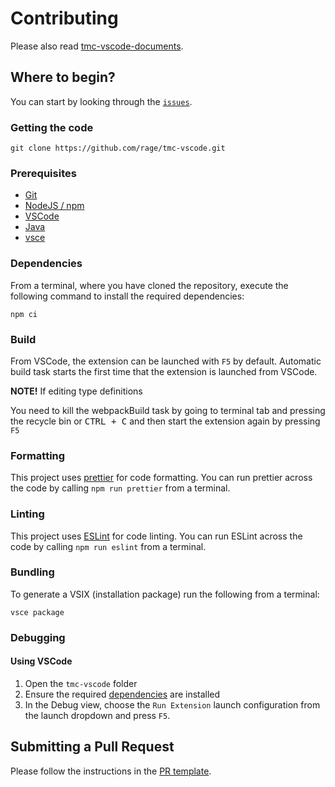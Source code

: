 # Contributing

Please also read [tmc-vscode-documents](https://github.com/rage/tmc-vscode-documents).

## Where to begin?

You can start by looking through the [`issues`](https://github.com/rage/tmc-vscode/issues).

### Getting the code

```
git clone https://github.com/rage/tmc-vscode.git
```

### Prerequisites

- [Git](https://git-scm.com/)
- [NodeJS / npm](https://nodejs.org/)
- [VSCode](https://code.visualstudio.com/)
- [Java](https://www.java.com/)
- [vsce](https://www.npmjs.com/package/vsce)

### Dependencies

From a terminal, where you have cloned the repository, execute the following command to install the required dependencies:

```
npm ci
```

### Build

From VSCode, the extension can be launched with `F5` by default.
Automatic build task starts the first time that the extension is launched from VSCode.

**NOTE!** If editing type definitions

You need to kill the webpackBuild task by going to terminal tab and pressing the recycle bin or <kbd>CTRL + C</kbd> and then start the extension again by pressing `F5`

### Formatting

This project uses [prettier](https://prettier.io/) for code formatting. You can run prettier across the code by calling `npm run prettier` from a terminal.

### Linting

This project uses [ESLint](https://eslint.org/) for code linting. You can run ESLint across the code by calling `npm run eslint` from a terminal.

### Bundling

To generate a VSIX (installation package) run the following from a terminal:

```
vsce package
```

### Debugging

#### Using VSCode

1. Open the `tmc-vscode` folder
2. Ensure the required [dependencies](#dependencies) are installed
3. In the Debug view, choose the `Run Extension` launch configuration from the launch dropdown and press `F5`.

## Submitting a Pull Request

Please follow the instructions in the [PR template](.github/PULL_REQUEST_TEMPLATE.md).